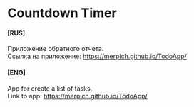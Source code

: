 # Countdown Timer
#### [RUS]
Приложение обратного отчета.  
Ссылка на приложение: https://merpich.github.io/TodoApp/  

#### [ENG]
App for create a list of tasks.  
Link to app: https://merpich.github.io/TodoApp/  
